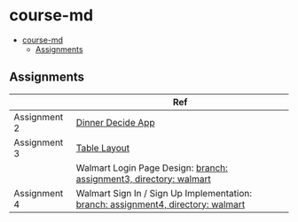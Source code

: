 # course-md

- [course-md](#course-md)
  - [Assignments](#assignments)

## Assignments

|              | Ref        |
|--------------|------------|
| Assignment 2 | [Dinner Decide App](./assignment2/) |
| Assignment 3 | [Table Layout](./Ass3TableLayout/) |
|              | Walmart Login Page Design: [branch: assignment3, directory: walmart](https://github.com/byam/course-md/tree/assignment3/walmart) |
| Assignment 4 | Walmart Sign In / Sign Up Implementation: [branch: assignment4, directory: walmart](https://github.com/byam/course-md/tree/assignment4/walmart) |
